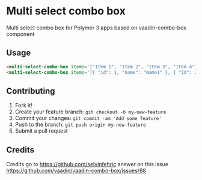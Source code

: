 # Multi select combo box

Multi select combo box for Polymer 3 apps based on vaadin-combo-box component

## Usage

<!---
```
<custom-element-demo>
  <template>
    <script src="../webcomponentsjs/webcomponents-lite.js"></script>
    <link rel="import" href="multi-select-combo-box.html">
    <link rel="import" href="../vaadin-combo-box/theme/lumo/vaadin-combo-box-light.html">
    <link rel="import" href="../vaadin-text-field/theme/lumo/vaadin-text-field.html">
    <style>
        multi-select-combo-box {
          height: 200px;
	        overflow:hidden;
        }
    </style>
    <next-code-block></next-code-block>
  </template>
</custom-element-demo>
```
-->
```html
<multi-select-combo-box items='["Item 1", "Item 2", "Item 3", "Item 4"]'></multi-select-combo-box>
<multi-select-combo-box items='[{ "id": 1, "name": "Name1" }, { "id": 2, "name": "Name2" }, { "id": 3, "name": "Name3" }, { "id": 4, "name": "Name4" }, { "id": 5, "name": "Name5" }]' value-field="id" display-field="name"></multi-select-combo-box>
```

## Contributing

1. Fork it!
2. Create your feature branch: `git checkout -b my-new-feature`
3. Commit your changes: `git commit -am 'Add some feature'`
4. Push to the branch: `git push origin my-new-feature`
5. Submit a pull request 

## Credits

Credits go to https://github.com/selvinfehric answer on this issue https://github.com/vaadin/vaadin-combo-box/issues/88